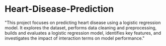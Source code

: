 # Heart-Disease-Prediction
"This project focuses on predicting heart disease using a logistic regression model. It explores the dataset, performs data cleaning and preprocessing, builds and evaluates a logistic regression model, identifies key features, and investigates the impact of interaction terms on model performance."
